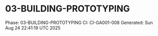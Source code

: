 # 03-BUILDING-PROTOTYPING
Phase: 03-BUILDING-PROTOTYPING
CI: CI-GA001-008
Generated: Sun Aug 24 22:41:19 UTC 2025
